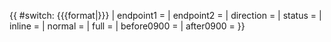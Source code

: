 {{ #switch: {{{format|}}}
  | endpoint1 = 
  | endpoint2 = 
  | direction = 
  | status = 
  | inline = 
  | normal =
  | full =
  | before0900 =
  | after0900 = 
}}